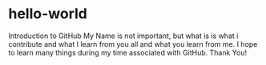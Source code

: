 # hello-world
Introduction to GitHub
My Name is not important, but what is is what i contribute and what I learn from you all and what you learn from me.
I hope to learn many things during my time associated with GitHub.
Thank You!
